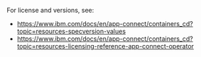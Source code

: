 For license and versions, see:

* https://www.ibm.com/docs/en/app-connect/containers_cd?topic=resources-specversion-values
* https://www.ibm.com/docs/en/app-connect/containers_cd?topic=resources-licensing-reference-app-connect-operator
